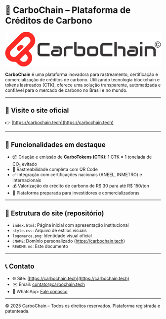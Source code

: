 # 🌱 CarboChain – Plataforma de Créditos de Carbono

![Logotipo CarboChain](logomarca.png)

**CarboChain** é uma plataforma inovadora para rastreamento, certificação e comercialização de créditos de carbono. Utilizando tecnologia blockchain e tokens lastreados (CTK), oferece uma solução transparente, automatizada e confiável para o mercado de carbono no Brasil e no mundo.

---

## 🚀 Visite o site oficial
👉 [https://carbochain.tech](https://carbochain.tech)

---

## 📌 Funcionalidades em destaque

- 📦 Criação e emissão de **CarboTokens (CTK)**: 1 CTK = 1 tonelada de CO₂ evitado
- 🔗 Rastreabilidade completa com QR Code
- ✅ Integração com certificações nacionais (ANEEL, INMETRO) e internacionais
- 💰 Valorização do crédito de carbono de R$ 30 para até R$ 150/ton
- 🔄 Plataforma preparada para investidores e comercializadoras

---

## 📂 Estrutura do site (repositório)
- `index.html`: Página inicial com apresentação institucional
- `style.css`: Arquivo de estilos visuais
- `logomarca.png`: Identidade visual oficial
- `CNAME`: Domínio personalizado (https://carbochain.tech)
- `README.md`: Este documento

---

## 📞 Contato
- 🌐 Site: [https://carbochain.tech](https://carbochain.tech)
- ✉️ Email: contato@carbochain.tech
- 📱 WhatsApp: [Fale conosco](https://wa.me/5584999966643)

---

© 2025 CarboChain – Todos os direitos reservados. Plataforma registrada e patenteada.
